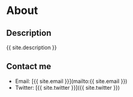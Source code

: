 # About

## Description
{{ site.description }}

## Contact me

- Email: [{{ site.email }}](mailto:{{ site.email }})
- Twitter: [{{ site.twitter }}]({{ site.twitter }})

